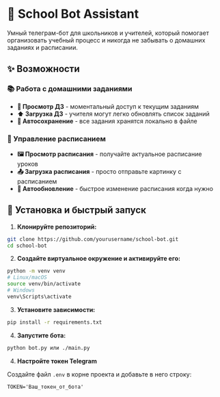 # 🏫 School Bot Assistant

Умный телеграм-бот для школьников и учителей, который помогает организовать учебный процесс и никогда не забывать о домашних заданиях и расписании.

## ✨ Возможности

### 📚 Работа с домашними заданиями

- **📝 Просмотр ДЗ** - моментальный доступ к текущим заданиям
- **⬆️ Загрузка ДЗ** - учителя могут легко обновлять список заданий
- **💾 Автосохранение** - все задания хранятся локально в файле

### 📅 Управление расписанием

- **🖼️ Просмотр расписания** - получайте актуальное расписание уроков
- **📤 Загрузка расписания** - просто отправьте картинку с расписанием
- **🔄 Автообновление** - быстрое изменение расписания когда нужно

## 🚀 Установка и быстрый запуск

1. **Клонируйте репозиторий:**

```bash
git clone https://github.com/yourusername/school-bot.git
cd school-bot
```

2. **Создайте виртуальное окружение и активируйте его:**

```bash
python -m venv venv
# Linux/macOS
source venv/bin/activate
# Windows
venv\Scripts\activate
```

3. **Установите зависимости:**

```bash
pip install -r requirements.txt
```

4. **Запустите бота:**

```bash
python bot.py или ./main.py
```

4. **Настройте токен Telegram**

Создайте файл `.env` в корне проекта и добавьте в него строку:

```env
TOKEN='Ваш_токен_от_бота'
```
